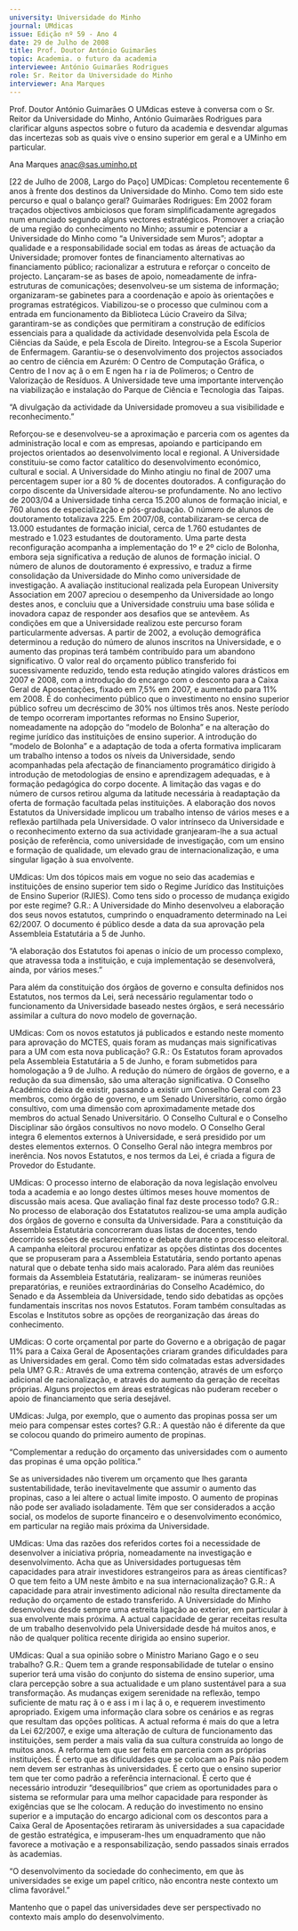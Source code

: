 ```yaml
---
university: Universidade do Minho
journal: UMdicas
issue: Edição nº 59 - Ano 4
date: 29 de Julho de 2008
title: Prof. Doutor António Guimarães
topic: Academia. o futuro da academia
interviewee: António Guimarães Rodrigues
role: Sr. Reitor da Universidade do Minho
interviewer: Ana Marques
---
```




Prof. Doutor António Guimarães
O UMdicas esteve à conversa com o Sr. Reitor da Universidade do
Minho, António Guimarães Rodrigues para clarificar alguns
aspectos sobre o futuro da academia e desvendar algumas das
incertezas sob as quais vive o ensino superior em geral e a UMinho em particular.


Ana Marques
anac@sas.uminho.pt


[22 de Julho de 2008, Largo do Paço]
UMDicas: Completou recentemente 6
anos à frente dos destinos da
Universidade do Minho. Como tem
sido este percurso e qual o balanço
geral?
Guimarães Rodrigues: Em 2002
foram traçados objectivos
ambiciosos que foram
simplificadamente agregados num
enunciado segundo alguns vectores
estratégicos. Promover a criação de
uma região do conhecimento no
Minho; assumir e potenciar a
Universidade do Minho como “a
Universidade sem Muros”; adoptar a
qualidade e a responsabilidade social
em todas as áreas de actuação da
Universidade; promover fontes de
financiamento alternativas ao
financiamento público; racionalizar a
estrutura e reforçar o conceito de
projecto.
Lançaram-se as bases de apoio,
nomeadamente de infra-estruturas
de comunicações; desenvolveu-se
um sistema de informação;
organizaram-se gabinetes para a
coordenação e apoio às orientações e
programas estratégicos.
Viabilizou-se o processo que
culminou com a entrada em
funcionamento da Biblioteca Lúcio
Craveiro da Silva; garantiram-se as
condições que permitiram a
construção de edifícios essenciais
para a qualidade da actividade
desenvolvida pela Escola de Ciências
da Saúde, e pela Escola de Direito.
Integrou-se a Escola Superior de
Enfermagem.
Garantiu-se o desenvolvimento dos
projectos associados ao centro de
ciência em Azurém: O Centro de
Computação Gráfica, o Centro de
I nov aç ã o em E ngen ha r ia de
Polímeros; o Centro de Valorização de
Resíduos. A Universidade teve uma
importante intervenção na
viabilização e instalação do Parque
de Ciência e Tecnologia das Taipas.


“A divulgação da
actividade da
Universidade
promoveu a sua
visibilidade e
reconhecimento.”


Reforçou-se e desenvolveu-se a
aproximação e parceria com os
agentes da administração local e com
as empresas, apoiando e
participando em projectos orientados
ao desenvolvimento local e regional.
A Universidade constituiu-se como
factor catalítico do desenvolvimento
económico, cultural e social.
A Universidade do Minho atingiu no
final de 2007 uma percentagem
super ior a 80 % de docentes
doutorados.
A configuração do corpo discente da
Universidade alterou-se
profundamente. No ano lectivo de
2003/04 a Universidade tinha cerca
15.200 alunos de formação inicial, e
760 alunos de especialização e pós-graduação. O número de alunos de
doutoramento totalizava 225. Em
2007/08, contabilizaram-se cerca de
13.000 estudantes de formação
inicial, cerca de 1.760 estudantes de
mestrado e 1.023 estudantes de
doutoramento. Uma parte desta
reconfiguração acompanha a
implementação do 1º e 2º ciclo de
Bolonha, embora seja significativa a
redução de alunos de formação
inicial. O número de alunos de
doutoramento é expressivo, e traduz
a firme consolidação da Universidade
do Minho como universidade de
investigação.
A avaliação institucional realizada
pela European University Association
em 2007 apreciou o desempenho da
Universidade ao longo destes anos, e
concluiu que a Universidade
construiu uma base sólida e
inovadora capaz de responder aos
desafios que se antevêem.
As condições em que a Universidade
realizou este percurso foram
particularmente adversas.
A partir de 2002, a evolução
demográfica determinou a redução
do número de alunos inscritos na
Universidade, e o aumento das
propinas terá também contribuído
para um abandono significativo.
O valor real do orçamento público
transferido foi sucessivamente
reduzido, tendo esta redução
atingido valores drásticos em 2007 e
2008, com a introdução do encargo
com o desconto para a Caixa Geral de
Aposentações, fixado em 7,5% em
2007, e aumentado para 11% em 2008. É do conhecimento público que
o investimento no ensino superior
público sofreu um decréscimo de 30%
nos últimos três anos.
Neste período de tempo ocorreram
importantes reformas no Ensino
Superior, nomeadamente na adopção
do “modelo de Bolonha” e na
alteração do regime jurídico das
instituições de ensino superior.
A introdução do “modelo de Bolonha”
e a adaptação de toda a oferta
formativa implicaram um trabalho
intenso a todos os níveis da
Universidade, sendo acompanhadas
pela afectação de financiamento
programático dirigido à introdução de
metodologias de ensino e
aprendizagem adequadas, e à
formação pedagógica do corpo
docente.
A limitação das vagas e do número de
cursos retirou alguma da latitude
necessária à readaptação da oferta
de formação facultada pelas
instituições.
A elaboração dos novos Estatutos da
Universidade implicou um trabalho
intenso de vários meses e a reflexão
partilhada pela Universidade.
O valor intrínseco da Universidade e o
reconhecimento externo da sua
actividade granjearam-lhe a sua
actual posição de referência, como
universidade de investigação, com
um ensino e formação de qualidade,
um elevado grau de
internacionalização, e uma singular
ligação à sua envolvente.


UMdicas: Um dos tópicos mais em
vogue no seio das academias e
instituições de ensino superior tem
sido o Regime Jurídico das
Instituições de Ensino Superior
(RJIES). Como tens sido o processo
de mudança exigido por este regime?
G.R.: A Universidade do Minho
desenvolveu a elaboração dos seus
novos estatutos, cumprindo o
enquadramento determinado na Lei
62/2007. O documento é público
desde a data da sua aprovação pela
Assembleia Estatutária a 5 de Junho.


“A elaboração dos
Estatutos foi apenas o
início de um processo
complexo, que
atravessa toda a
instituição, e cuja
implementação se
desenvolverá, ainda,
por vários meses.”


Para além da constituição dos órgãos
de governo e consulta definidos nos
Estatutos, nos termos da Lei, será
necessário regulamentar todo o
funcionamento da Universidade
baseado nestes órgãos, e será
necessário assimilar a cultura do
novo modelo de governação.


UMdicas: Com os novos estatutos já
publicados e estando neste momento
para aprovação do MCTES, quais
foram as mudanças mais
significativas para a UM com esta
nova publicação?
G.R.: Os Estatutos foram aprovados
pela Assembleia Estatutária a 5 de
Junho, e foram submetidos para
homologação a 9 de Julho.
A redução do número de órgãos de
governo, e a redução da sua
dimensão, são uma alteração
significativa. O Conselho Académico
deixa de existir, passando a existir um
Conselho Geral com 23 membros,
como órgão de governo, e um Senado
Universitário, como órgão consultivo,
com uma dimensão com
aproximadamente metade dos
membros do actual Senado
Universitário. O Conselho Cultural e o
Conselho Disciplinar são órgãos
consultivos no novo modelo.
O Conselho Geral integra 6 elementos
externos à Universidade, e será
presidido por um destes elementos
externos. O Conselho Geral não
integra membros por inerência.
Nos novos Estatutos, e nos termos da
Lei, é criada a figura de Provedor do
Estudante.


UMdicas: O processo interno de
elaboração da nova legislação
envolveu toda a academia e ao longo
destes últimos meses houve
momentos de discussão mais acesa.
Que avaliação final faz deste
processo todo?
G.R.: No processo de elaboração dos
Estatatutos realizou-se uma ampla
audição dos órgãos de governo e
consulta da Universidade.
Para a constituição da Assembleia
Estatutária concorreram duas listas
de docentes, tendo decorrido
sessões de esclarecimento e debate
durante o processo eleitoral. A
campanha eleitoral procurou
enfatizar as opções distintas dos
docentes que se propuseram para a
Assembleia Estatutária, sendo
portanto apenas natural que o debate
tenha sido mais acalorado.
Para além das reuniões formais da
Assembleia Estatutária, realizaram-
se inúmeras reuniões preparatórias,
e reuniões extraordinárias do
Conselho Académico, do Senado e da
Assembleia da Universidade, tendo
sido debatidas as opções
fundamentais inscritas nos novos
Estatutos.
Foram também consultadas as
Escolas e Institutos sobre as opções
de reorganização das áreas do
conhecimento.


UMdicas: O corte orçamental por
parte do Governo e a obrigação de
pagar 11% para a Caixa Geral de
Aposentações criaram grandes
dificuldades para as Universidades
em geral. Como têm sido colmatadas
estas adversidades pela UM?
G.R.: Através de uma extrema
contenção, através de um esforço
adicional de racionalização, e através
do aumento da geração de receitas
próprias. Alguns projectos em áreas
estratégicas não puderam receber o
apoio de financiamento que seria
desejável.


UMdicas: Julga, por exemplo, que o
aumento das propinas possa ser um
meio para compensar estes cortes?
G.R.: A questão não é diferente da que
se colocou quando do primeiro
aumento de propinas.


“Complementar a
redução do orçamento
das universidades
com o aumento das
propinas é uma opção
política.”


Se as universidades não tiverem um
orçamento que lhes garanta
sustentabilidade, terão
inevitavelmente que assumir o
aumento das propinas, caso a lei
altere o actual limite imposto.
O aumento de propinas não pode ser
avaliado isoladamente. Têm que ser
considerados a acção social, os
modelos de suporte financeiro e o
desenvolvimento económico, em
particular na região mais próxima da
Universidade.


UMdicas: Uma das razões dos
referidos cortes foi a necessidade de
desenvolver a iniciativa própria,
nomeadamente na investigação e
desenvolvimento. Acha que as
Universidades portuguesas têm
capacidades para atrair investidores
estrangeiros para as áreas
científicas? O que tem feito a UM
neste âmbito e na sua
internacionalização?
G.R.: A capacidade para atrair
investimento adicional não resulta
directamente da redução do
orçamento de estado transferido.
A Universidade do Minho desenvolveu
desde sempre uma estreita ligação
ao exterior, em particular à sua
envolvente mais próxima.
A actual capacidade de gerar receitas
resulta de um trabalho desenvolvido
pela Universidade desde há muitos
anos, e não de qualquer política
recente dirigida ao ensino superior.


UMdicas: Qual a sua opinião sobre o
Ministro Mariano Gago e o seu
trabalho?
G.R.: Quem tem a grande
responsabilidade de tutelar o ensino
superior terá uma visão do conjunto
do sistema de ensino superior, uma
clara percepção sobre a sua
actualidade e um plano sustentável
para a sua transformação.
As mudanças exigem serenidade na
reflexão, tempo suficiente de
matu raç ã o e ass i m i laç ã o, e
requerem investimento apropriado.
Exigem uma informação clara sobre
os cenários e as regras que resultam
das opções políticas.
A actual reforma é mais do que a letra
da Lei 62/2007, e exige uma alteração
de cultura de funcionamento das
instituições, sem perder a mais valia
da sua cultura construída ao longo de
muitos anos. A reforma tem que ser
feita em parceria com as próprias
instituições.
É certo que as dificuldades que se
colocam ao País não podem nem
devem ser estranhas às
universidades. É certo que o ensino
superior tem que ter como padrão a
referência internacional. É certo que é
necessário introduzir
“desequilíbrios” que criem as
oportunidades para o sistema se
reformular para uma melhor
capacidade para responder às
exigências que se lhe colocam.
A redução do investimento no ensino
superior e a imputação do encargo
adicional com os descontos para a
Caixa Geral de Aposentações
retiraram às universidades a sua
capacidade de gestão estratégica, e
impuseram-lhes um enquadramento
que não favorece a motivação e a
responsabilização, sendo passados
sinais errados às academias.


“O desenvolvimento da
sociedade do
conhecimento, em que
às universidades se
exige um papel crítico,
não encontra neste
contexto um clima
favorável.”


Mantenho que o papel das
universidades deve ser
perspectivado no contexto mais
amplo do desenvolvimento.